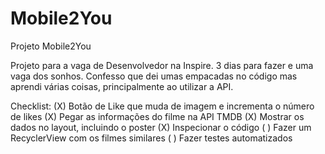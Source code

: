 # Mobile2You
Projeto Mobile2You

Projeto para a vaga de Desenvolvedor na Inspire. 3 dias para fazer e uma vaga dos sonhos.
Confesso que dei umas empacadas no código mas aprendi várias coisas, principalmente ao utilizar a API.

Checklist:
(X) Botão de Like que muda de imagem e incrementa o número de likes
(X) Pegar as informações do filme na API TMDB
(X) Mostrar os dados no layout, incluindo o poster
(X) Inspecionar o código
( ) Fazer um RecyclerView com os filmes similares
( ) Fazer testes automatizados
